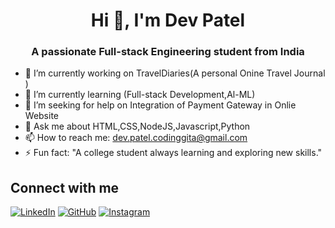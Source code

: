 <h1 align="center">Hi 👋, I'm Dev Patel</h1>
<h3 align="center">A passionate Full-stack Engineering student from India</h3>



- 🔭 I’m currently working on TravelDiaries(A personal Onine Travel Journal )
- 🌱 I’m currently learning (Full-stack Development,Al-ML)
- 👯 I’m seeking for help on Integration of Payment Gateway in Onlie Website
- 💬 Ask me about HTML,CSS,NodeJS,Javascript,Python
- 📫 How to reach me: dev.patel.codinggita@gmail.com
- ⚡ Fun fact: "A college student always learning and exploring new skills."

## Connect with me

[![LinkedIn](https://img.icons8.com/ios/32/0077b5/linkedin.png)](https://www.linkedin.com/in/dev-patel-169496322/)
[![GitHub](https://img.icons8.com/ios/32/000000/github.png)](https://github.com/Dev2139)
[![Instagram](https://img.icons8.com/ios/32/0000ff/instagram.png)](https://www.instagram.com/dev_patel_2139)
